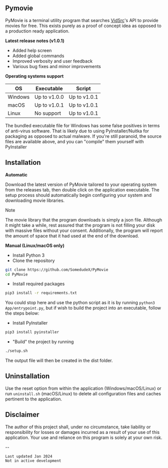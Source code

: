## Pymovie

PyMovie is a terminal utility program that searches [VidSrc](vidsrc.to)'s API to provide movies for free. This exists purely as a proof of concept idea as opposed to a production ready application. 

**Latest release notes (v1.0.1)**

- Added help screen
- Added global commands
- Improved verbosity and user feedback
- Various bug fixes and minor improvements

**Operating systems support**

| OS      | Executable   | Script       |
|---------|--------------|--------------|
| Windows | Up to v1.0.0 | Up to v1.0.1 |
| macOS   | Up to v1.0.1 | Up to v1.0.1 |
| Linux   | No support   | Up to v1.0.1 |

The bundled executable file for Windows has some false positives in terms of anti-virus software. That is likely due to using PyInstaller/Nuitka for packaging as opposed to actual malware. If you're still paranoid, the source files are available above, and you can "compile" them yourself with PyInstaller

## Installation

**Automatic**

Download the latest version of PyMovie tailored to your operating system from the releases tab, then double click on the application executable. The setup process should automatically begin configuring your system and downloading movie libraries. 

> [!NOTE]
> The movie library that the program downloads is simply a json file. Although it might take a while, rest assured that the program is not filling your disk with massive files without your consent. Additionally, the program will report the amount of space that it had used at the end of the download. 

**Manual (Linux/macOS only)**

- Install Python 3
- Clone the repository
```bash
git clone https://github.com/SomedudeX/PyMovie
cd PyMovie
```
- Install required packages
```bash
pip3 install -r requirements.txt
```

You could stop here and use the python script as it is by running `python3 App/entrypoint.py`, but if wish to build the project into an executable, follow the steps below:

- Install PyInstaller
```bash
pip3 install pyinstaller
```
- "Build" the project by running
```bash
./setup.sh
```
The output file will then be created in the dist folder. 

## Uninstallation
Use the reset option from within the application (Windows/macOS/Linux) or run `uninstall.sh` (macOS/Linux) to delete all configuration files and caches pertinent to the application. 

## Disclaimer

The author of this project shall, under no circumstance, take liability or responsibility for losses or damages incurred as a result of your use of this application. Your use and reliance on this program is solely at your own risk. 

--

```
Last updated Jan 2024  
Not in active development
```
